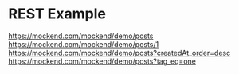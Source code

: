 # REST Example
https://mockend.com/mockend/demo/posts
https://mockend.com/mockend/demo/posts/1
https://mockend.com/mockend/demo/posts?createdAt_order=desc
https://mockend.com/mockend/demo/posts?tag_eq=one
